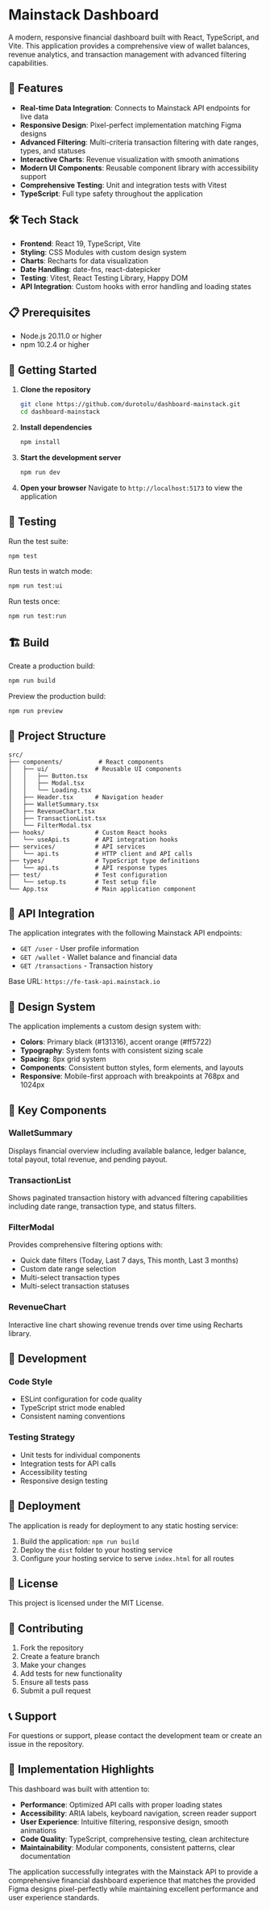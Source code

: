 # Mainstack Dashboard

A modern, responsive financial dashboard built with React, TypeScript, and Vite. This application provides a comprehensive view of wallet balances, revenue analytics, and transaction management with advanced filtering capabilities.

## 🚀 Features

- **Real-time Data Integration**: Connects to Mainstack API endpoints for live data
- **Responsive Design**: Pixel-perfect implementation matching Figma designs
- **Advanced Filtering**: Multi-criteria transaction filtering with date ranges, types, and statuses
- **Interactive Charts**: Revenue visualization with smooth animations
- **Modern UI Components**: Reusable component library with accessibility support
- **Comprehensive Testing**: Unit and integration tests with Vitest
- **TypeScript**: Full type safety throughout the application

## 🛠️ Tech Stack

- **Frontend**: React 19, TypeScript, Vite
- **Styling**: CSS Modules with custom design system
- **Charts**: Recharts for data visualization
- **Date Handling**: date-fns, react-datepicker
- **Testing**: Vitest, React Testing Library, Happy DOM
- **API Integration**: Custom hooks with error handling and loading states

## 📋 Prerequisites

- Node.js 20.11.0 or higher
- npm 10.2.4 or higher

## 🚀 Getting Started

1. **Clone the repository**
   ```bash
   git clone https://github.com/durotolu/dashboard-mainstack.git
   cd dashboard-mainstack
   ```

2. **Install dependencies**
   ```bash
   npm install
   ```

3. **Start the development server**
   ```bash
   npm run dev
   ```

4. **Open your browser**
   Navigate to `http://localhost:5173` to view the application

## 🧪 Testing

Run the test suite:
```bash
npm test
```

Run tests in watch mode:
```bash
npm run test:ui
```

Run tests once:
```bash
npm run test:run
```

## 🏗️ Build

Create a production build:
```bash
npm run build
```

Preview the production build:
```bash
npm run preview
```

## 📁 Project Structure

```
src/
├── components/          # React components
│   ├── ui/             # Reusable UI components
│   │   ├── Button.tsx
│   │   ├── Modal.tsx
│   │   └── Loading.tsx
│   ├── Header.tsx      # Navigation header
│   ├── WalletSummary.tsx
│   ├── RevenueChart.tsx
│   ├── TransactionList.tsx
│   └── FilterModal.tsx
├── hooks/              # Custom React hooks
│   └── useApi.ts       # API integration hooks
├── services/           # API services
│   └── api.ts          # HTTP client and API calls
├── types/              # TypeScript type definitions
│   └── api.ts          # API response types
├── test/               # Test configuration
│   └── setup.ts        # Test setup file
└── App.tsx             # Main application component
```

## 🔌 API Integration

The application integrates with the following Mainstack API endpoints:

- `GET /user` - User profile information
- `GET /wallet` - Wallet balance and financial data
- `GET /transactions` - Transaction history

Base URL: `https://fe-task-api.mainstack.io`

## 🎨 Design System

The application implements a custom design system with:

- **Colors**: Primary black (#131316), accent orange (#ff5722)
- **Typography**: System fonts with consistent sizing scale
- **Spacing**: 8px grid system
- **Components**: Consistent button styles, form elements, and layouts
- **Responsive**: Mobile-first approach with breakpoints at 768px and 1024px

## 🧩 Key Components

### WalletSummary
Displays financial overview including available balance, ledger balance, total payout, total revenue, and pending payout.

### TransactionList
Shows paginated transaction history with advanced filtering capabilities including date range, transaction type, and status filters.

### FilterModal
Provides comprehensive filtering options with:
- Quick date filters (Today, Last 7 days, This month, Last 3 months)
- Custom date range selection
- Multi-select transaction types
- Multi-select transaction statuses

### RevenueChart
Interactive line chart showing revenue trends over time using Recharts library.

## 🔧 Development

### Code Style
- ESLint configuration for code quality
- TypeScript strict mode enabled
- Consistent naming conventions

### Testing Strategy
- Unit tests for individual components
- Integration tests for API calls
- Accessibility testing
- Responsive design testing

## 🚀 Deployment

The application is ready for deployment to any static hosting service:

1. Build the application: `npm run build`
2. Deploy the `dist` folder to your hosting service
3. Configure your hosting service to serve `index.html` for all routes

## 📝 License

This project is licensed under the MIT License.

## 🤝 Contributing

1. Fork the repository
2. Create a feature branch
3. Make your changes
4. Add tests for new functionality
5. Ensure all tests pass
6. Submit a pull request

## 📞 Support

For questions or support, please contact the development team or create an issue in the repository.

## 🎯 Implementation Highlights

This dashboard was built with attention to:

- **Performance**: Optimized API calls with proper loading states
- **Accessibility**: ARIA labels, keyboard navigation, screen reader support
- **User Experience**: Intuitive filtering, responsive design, smooth animations
- **Code Quality**: TypeScript, comprehensive testing, clean architecture
- **Maintainability**: Modular components, consistent patterns, clear documentation

The application successfully integrates with the Mainstack API to provide a comprehensive financial dashboard experience that matches the provided Figma designs pixel-perfectly while maintaining excellent performance and user experience standards.
